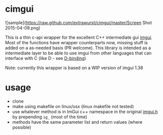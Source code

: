 # cimgui

![sample](https://raw.github.com/extrawurst/cimgui/master/Screen Shot 2015-04-09.png)

This is a thin c-api wrapper for the excellent C++ intermediate gui [imgui](https://github.com/ocornut/imgui).
Most of the functions have wrapper counterparts now, missing stuff is added on a as-needed basis (PR welcome).
This library is intended as a intermediate layer to be able to use imgui from other languages that can interface with C (like D - see [D-binding](https://github.com/Extrawurst/DerelictImgui))

Note: currently this wrapper is based on a WIP version of imgui 1.38

# usage

* clone
* make using makefile on linux/osx (linux makefile not tested)
* use whatever method is in ImGui c++ namespace in the original [imgui.h](https://github.com/ocornut/imgui/blob/master/imgui.h) by prepending `ig_` (most of the time)
* methods have the same parameter list and return values (where possible)
